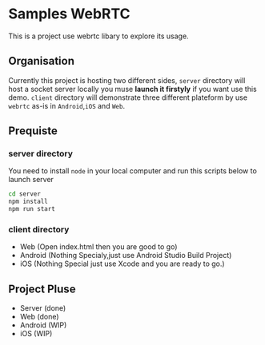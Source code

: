 # Samples WebRTC
This is a project use webrtc libary to explore its usage. 

## Organisation
Currently this project is hosting two different sides, `server` directory will host a socket server locally you muse **launch it firstyly** if you want use this demo.  `client` directory will demonstrate three different plateform by use `webrtc` as-is in `Android`,`iOS` and `Web`.


## Prequiste

### server directory
You need to install `node` in your local computer and run this scripts below to launch server

```bash
cd server 
npm install
npm run start
```

### client directory

- Web (Open index.html then you are good to go)
- Android (Nothing Specialy,just use Android Studio Build Project)
- iOS (Nothing Special just use Xcode and you are ready to go.)

## Project Pluse
- Server (done)
- Web (done)
- Android (WIP)
- iOS (WIP)
